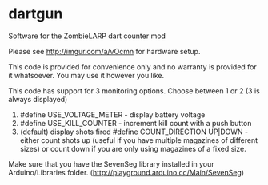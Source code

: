 dartgun
=======

Software for the ZombieLARP dart counter mod

Please see http://imgur.com/a/vOcmn for hardware setup.

This code is provided for convenience only and no warranty is provided for it whatsoever. You may use it however you like.

This code has support for 3 monitoring options. Choose between 1 or 2 (3 is always displayed)

1. #define USE_VOLTAGE_METER - display battery voltage
2. #define USE_KILL_COUNTER - increment kill count with a push button
3. (default) display shots fired 
      #define COUNT_DIRECTION UP|DOWN - either count shots up (useful if you have multiple magazines of different sizes) or count down if you are only using magazines of a fixed size.

Make sure that you have the SevenSeg library installed in your Arduino/Libraries folder. (http://playground.arduino.cc/Main/SevenSeg)
